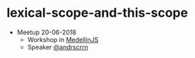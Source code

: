 # lexical-scope-and-this-scope

 * Meetup 20-06-2018
	- Workshop in [MedellinJS](https://medellinjs.org/) 
	- Speaker [@andrscrrn](https://github.com/andrscrrn)


